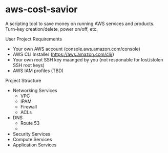 # aws-cost-savior
A scripting tool to save money on running AWS services and products. Turn-key creation/delete, power on/off, etc.


User Project Requirements

* Your own AWS account  (console.aws.amazon.com/console)
* AWS CLI Installer (https://aws.amazon.com/cli/)
* Your own root SSH key maanged by you (not responable for lost/stolen SSH root keys)
* AWS IAM profiles (TBD)


Project Structure

* Networking Services
  * VPC
  * IPAM
  * Firewall
  * ACLs
* DNS
  * Route 53
  * 
* Security Services
* Compute Services
* Application Services
